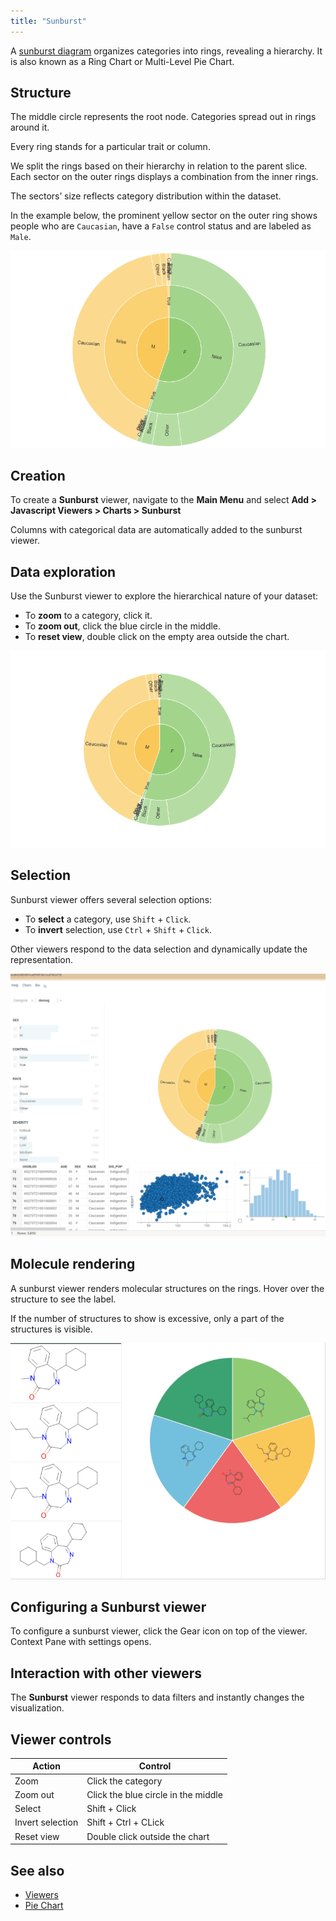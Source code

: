 ```yaml
---
title: "Sunburst"
---
```


A [sunburst diagram](https://en.wikipedia.org/wiki/Pie_chart#Ring) organizes categories into rings, revealing a hierarchy. It is also known as a Ring Chart or Multi-Level Pie Chart.

## Structure

The middle circle represents the root node. Categories spread out in rings around it.

Every ring stands for a particular trait or column.

We split the rings based on their hierarchy in relation to the parent slice. Each sector on the outer rings displays a combination from the inner rings.

The sectors’ size reflects category distribution within the dataset. 

In the example below, the prominent yellow sector on the outer ring shows people who are `Caucasian`, have a `False` control status and are labeled as `Male`.

![Sunburst viewer](sunburst-viewer.png)

## Creation

To create a **Sunburst** viewer, navigate to the **Main Menu**
and select **Add > Javascript Viewers > Charts > Sunburst**

Columns with categorical data are automatically added to the sunburst viewer.

## Data exploration

Use the Sunburst viewer to explore the hierarchical nature of your dataset:

* To **zoom** to a category, click it.
* To **zoom out**, click the blue circle in the middle.
* To **reset view**, double click on the empty area outside the chart.

![Sunburst interactive data exploration](sunburst-interactive.gif)

## Selection 

Sunburst viewer offers several selection options:

* To **select** a category, use `Shift` + `Click`.
* To **invert** selection, use `Ctrl` + `Shift` + `Click`.

Other viewers respond to the data selection and dynamically update the representation.

![Sunburst categories selection](sunburst-categories-selection.gif)

## Molecule rendering

A sunburst viewer renders molecular structures on the rings. Hover over the structure to see the label. 

If the number of structures to show is excessive, only a part of the structures is visible. 

![Molecule rendering](sunburst-rendering.gif)

## Configuring a Sunburst viewer

To configure a sunburst viewer, click the Gear icon on top of the viewer. Context Pane with settings opens.

## Interaction with other viewers

The **Sunburst** viewer responds to data filters and instantly changes the visualization.

## Viewer controls

| Action                                   | Control                                       |
|------------------------------------------|-----------------------------------------------|
| Zoom | Click the category                            |
| Zoom out                   | Click the blue circle in the middle |
| Select           | Shift + Click                            |
| Invert selection | Shift + Ctrl + CLick |
| Reset view | Double click outside the chart |

## See also

* [Viewers](../viewers/viewers.md)
* [Pie Chart](pie-chart.md)
